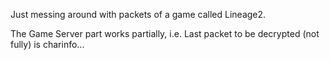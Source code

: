 Just messing around with packets of a game called Lineage2.

The Game Server part works partially, i.e. Last packet to be decrypted (not fully) is charinfo...